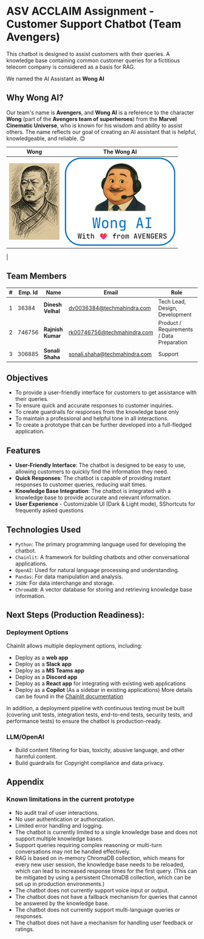 # ASV ACCLAIM Assignment - Customer Support Chatbot (Team Avengers)

This chatbot is designed to assist customers with their queries. A knowledge base containing common customer queries for a fictitious telecom company is considered as a basis for RAG.

We named the AI Assistant as **Wong AI**
## Why Wong AI?
Our team's name is **Avengers**, and **Wong AI** is a reference to the character **Wong** (part of the **Avengers team of superheroes**) from the **Marvel Cinematic Universe**, 
who is known for his wisdom and ability to assist others. The name reflects our goal of creating an AI assistant 
that is helpful, knowledgeable, and reliable. 😊

| Wong                      | The Wong AI                  |
|---------------------------|------------------------------|
| ![image](public/wong.png) | ![image](public/wong_ai.png) |
 |



## Team Members

| # | Emp. Id | Name                | Email                          | Role                                      |
|---|---------|---------------------|--------------------------------|-------------------------------------------|
| 1 | 36384   | **Dinesh Velhal**   | dv0036384@techmahindra.com     | Tech Lead, Design, Development            |
| 2 | 746756  | **Rajnish Kumar**   | rk00746756@techmahindra.com    | Product / Requirements / Data Preparation |
| 3 | 306885  | **Sonali Shaha**    | sonali.shaha@techmahindra.com  | Support                                   |


## Objectives
- To provide a user-friendly interface for customers to get assistance with their queries.
- To ensure quick and accurate responses to customer inquiries.
- To create guardrails for responses from the knowledge base only
- To maintain a professional and helpful tone in all interactions.
- To create a prototype that can be further developed into a full-fledged application.

## Features
- **User-Friendly Interface**: The chatbot is designed to be easy to use, allowing customers to quickly find the information they need.
- **Quick Responses**: The chatbot is capable of providing instant responses to customer queries, reducing wait times.
- **Knowledge Base Integration**: The chatbot is integrated with a knowledge base to provide accurate and relevant information.
- **User Experience** - Customizable UI (Dark & Light mode), SShortcuts for frequently asked questions

## Technologies Used
- `Python`: The primary programming language used for developing the chatbot.
- `Chainlit`: A framework for building chatbots and other conversational applications.
- `OpenAI`: Used for natural language processing and understanding.
- `Pandas`: For data manipulation and analysis.
- `JSON`: For data interchange and storage.
- `ChromaDB`: A vector database for storing and retrieving knowledge base information.

## Next Steps (Production Readiness):
### Deployment Options
Chainlit allows multiple deployment options, including:
- Deploy as a **web app**
- Deploy as a **Slack app**
- Deploy as a **MS Teams app**
- Deploy as a **Discord app**
- Deploy as a **React app** for integrating with existing web applications
- Deploy as a **Copilot** (As a sidebar in existing applications)
More details can be found in the [Chainlit documentation](https://docs.chainlit.io/deploy/overview)

In addition, a deployment pipeline with continuous testing must be built (covering unit tests, integration tests, end-to-end tests, security tests, and performance tests) to ensure the chatbot is production-ready.

### LLM/OpenAI
- Build content filtering for bias, toxicity, abusive language, and other harmful content.
- Build guardrails for Copyright compliance and data privacy.


## Appendix
### Known limitations in the current prototype
- No audit trail of user interactions.
- No user authentication or authorization.
- Limited error handling and logging.
- The chatbot is currently limited to a single knowledge base and does not support multiple knowledge bases.
- Support queries requiring complex reasoning or multi-turn conversations may not be handled effectively.
- RAG is based on in-memory ChromaDB collection, which means for every new user session, the knowledge base needs to be reloaded, 
which can lead to increased response times for the first query. (This can be mitigated by using a persistent ChromaDB collection, which can be set up in production environments.)
- The chatbot does not currently support voice input or output.
- The chatbot does not have a fallback mechanism for queries that cannot be answered by the knowledge base.
- The chatbot does not currently support multi-language queries or responses.
- The chatbot does not have a mechanism for handling user feedback or ratings.
